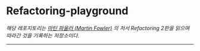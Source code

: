 # Refactoring-playground

*해당 레포지토리는 [마틴 파울러 (Martin Fowler)](https://ko.wikipedia.org/wiki/마틴_파울러) 의 저서 Refactoring 2판을 읽으며 따라간 것을 기록하는 저장소이다.*

---
